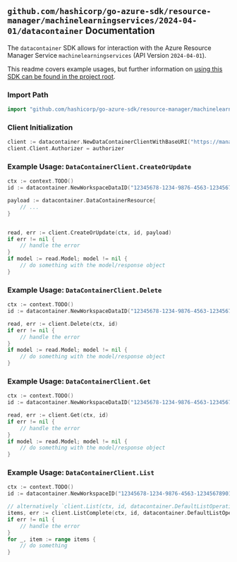 
## `github.com/hashicorp/go-azure-sdk/resource-manager/machinelearningservices/2024-04-01/datacontainer` Documentation

The `datacontainer` SDK allows for interaction with the Azure Resource Manager Service `machinelearningservices` (API Version `2024-04-01`).

This readme covers example usages, but further information on [using this SDK can be found in the project root](https://github.com/hashicorp/go-azure-sdk/tree/main/docs).

### Import Path

```go
import "github.com/hashicorp/go-azure-sdk/resource-manager/machinelearningservices/2024-04-01/datacontainer"
```


### Client Initialization

```go
client := datacontainer.NewDataContainerClientWithBaseURI("https://management.azure.com")
client.Client.Authorizer = authorizer
```


### Example Usage: `DataContainerClient.CreateOrUpdate`

```go
ctx := context.TODO()
id := datacontainer.NewWorkspaceDataID("12345678-1234-9876-4563-123456789012", "example-resource-group", "workspaceValue", "dataValue")

payload := datacontainer.DataContainerResource{
	// ...
}


read, err := client.CreateOrUpdate(ctx, id, payload)
if err != nil {
	// handle the error
}
if model := read.Model; model != nil {
	// do something with the model/response object
}
```


### Example Usage: `DataContainerClient.Delete`

```go
ctx := context.TODO()
id := datacontainer.NewWorkspaceDataID("12345678-1234-9876-4563-123456789012", "example-resource-group", "workspaceValue", "dataValue")

read, err := client.Delete(ctx, id)
if err != nil {
	// handle the error
}
if model := read.Model; model != nil {
	// do something with the model/response object
}
```


### Example Usage: `DataContainerClient.Get`

```go
ctx := context.TODO()
id := datacontainer.NewWorkspaceDataID("12345678-1234-9876-4563-123456789012", "example-resource-group", "workspaceValue", "dataValue")

read, err := client.Get(ctx, id)
if err != nil {
	// handle the error
}
if model := read.Model; model != nil {
	// do something with the model/response object
}
```


### Example Usage: `DataContainerClient.List`

```go
ctx := context.TODO()
id := datacontainer.NewWorkspaceID("12345678-1234-9876-4563-123456789012", "example-resource-group", "workspaceValue")

// alternatively `client.List(ctx, id, datacontainer.DefaultListOperationOptions())` can be used to do batched pagination
items, err := client.ListComplete(ctx, id, datacontainer.DefaultListOperationOptions())
if err != nil {
	// handle the error
}
for _, item := range items {
	// do something
}
```
